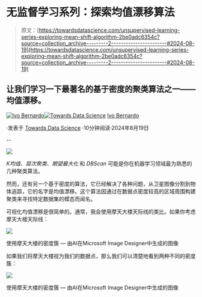 # 无监督学习系列：探索均值漂移算法

> 原文：[https://towardsdatascience.com/unsupervised-learning-series-exploring-mean-shift-algorithm-2be0adc6354c?source=collection_archive---------2-----------------------#2024-08-19](https://towardsdatascience.com/unsupervised-learning-series-exploring-mean-shift-algorithm-2be0adc6354c?source=collection_archive---------2-----------------------#2024-08-19)

## 让我们学习一下最著名的基于密度的聚类算法之一——均值漂移。

[](https://ivopbernardo.medium.com/?source=post_page---byline--2be0adc6354c--------------------------------)[![Ivo Bernardo](../Images/39887b6f3e63a67c0545e87962ad5df0.png)](https://ivopbernardo.medium.com/?source=post_page---byline--2be0adc6354c--------------------------------)[](https://towardsdatascience.com/?source=post_page---byline--2be0adc6354c--------------------------------)[![Towards Data Science](../Images/a6ff2676ffcc0c7aad8aaf1d79379785.png)](https://towardsdatascience.com/?source=post_page---byline--2be0adc6354c--------------------------------) [Ivo Bernardo](https://ivopbernardo.medium.com/?source=post_page---byline--2be0adc6354c--------------------------------)

·发表于 [Towards Data Science](https://towardsdatascience.com/?source=post_page---byline--2be0adc6354c--------------------------------) ·10分钟阅读·2024年8月19日

--

![](../Images/a7e8282c5ca208b6beebfc2ab32ab5df.png)

*K均值、层次聚类、期望最大化* 和 *DBScan* 可能是你在机器学习领域最为熟悉的几种聚类算法。

然而，还有另一个基于密度的算法，它已经解决了各种问题，从卫星图像分割到物体追踪，它的名字是均值漂移。这个算法因通过在数据点密度较高的区域周围构建聚类来寻找特定数据集的模态而闻名。

可视化均值漂移是很简单的。通常，我会使用摩天大楼天际线的类比。如果你考虑摩天大楼天际线：

![](../Images/b698b2c4cabf19558bfe21a71ac29606.png)

使用摩天大楼的密度簇 — 由AI在Microsoft Image Designer中生成的图像

如果我们将摩天大楼视为我们的数据点，那么我们可以清楚地看到两种不同的密度簇：

![](../Images/2fea888fb217ede6443e0f089a8cbd95.png)

使用摩天大楼的密度簇 — 由AI在Microsoft Image Designer中生成的图像
